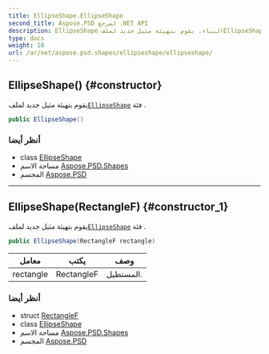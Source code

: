 ```yaml
---
title: EllipseShape.EllipseShape
second_title: Aspose.PSD لمرجع .NET API
description: EllipseShape البناء. يقوم بتهيئة مثيل جديد لملفEllipseShape فئة .
type: docs
weight: 10
url: /ar/net/aspose.psd.shapes/ellipseshape/ellipseshape/
---
```

## EllipseShape() {#constructor}

يقوم بتهيئة مثيل جديد لملف[`EllipseShape`](../) فئة .

```csharp
public EllipseShape()
```

### أنظر أيضا

* class [EllipseShape](../)
* مساحة الاسم [Aspose.PSD.Shapes](../../ellipseshape/)
* المجسم [Aspose.PSD](../../../)

---

## EllipseShape(RectangleF) {#constructor_1}

يقوم بتهيئة مثيل جديد لملف[`EllipseShape`](../) فئة .

```csharp
public EllipseShape(RectangleF rectangle)
```

| معامل | يكتب | وصف |
| --- | --- | --- |
| rectangle | RectangleF | المستطيل. |

### أنظر أيضا

* struct [RectangleF](../../../aspose.psd/rectanglef/)
* class [EllipseShape](../)
* مساحة الاسم [Aspose.PSD.Shapes](../../ellipseshape/)
* المجسم [Aspose.PSD](../../../)


